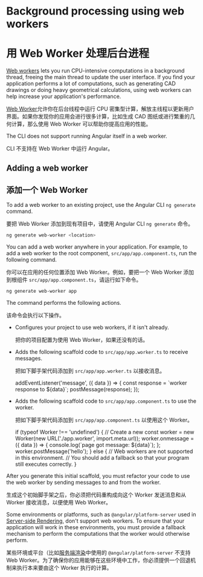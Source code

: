 # Background processing using web workers

# 用 Web Worker 处理后台进程

[Web workers](https://developer.mozilla.org/en-US/docs/Web/API/Web_Workers_API) lets you run CPU-intensive computations in a background thread,
freeing the main thread to update the user interface.
If you find your application performs a lot of computations, such as generating CAD drawings or doing heavy geometrical calculations, using web workers can help increase your application's performance.

[Web Worker](https://developer.mozilla.org/en-US/docs/Web/API/Web_Workers_API)允许你在后台线程中运行 CPU 密集型计算，解放主线程以更新用户界面。如果你发现你的应用会进行很多计算，比如生成 CAD 图纸或进行繁重的几何计算，那么使用 Web Worker 可以帮助你提高应用的性能。

<div class="alert is-helpful">

The CLI does not support running Angular itself in a web worker.

CLI 不支持在 Web Worker 中运行 Angular。

</div>

## Adding a web worker

## 添加一个 Web Worker

To add a web worker to an existing project, use the Angular CLI `ng generate` command.

要把 Web Worker 添加到现有项目中，请使用 Angular CLI `ng generate` 命令。

```bash
ng generate web-worker <location>
```

You can add a web worker anywhere in your application.
For example, to add a web worker to the root component, `src/app/app.component.ts`, run the following command.

你可以在应用的任何位置添加 Web Worker。例如，要把一个 Web Worker 添加到根组件 `src/app/app.component.ts`，请运行如下命令。

```bash
ng generate web-worker app
```

The command performs the following actions.

该命令会执行以下操作。

- Configures your project to use web workers, if it isn't already.

  把你的项目配置为使用 Web Worker，如果还没有的话。

- Adds the following scaffold code to `src/app/app.worker.ts` to  receive messages.

   把如下脚手架代码添加到 `src/app/app.worker.ts` 以接收消息。

   <code-example language="typescript" header="src/app/app.worker.ts">
   addEventListener('message', ({ data }) => {
     const response = `worker response to ${data}`;
     postMessage(response);
   });
  </code-example>

- Adds the following scaffold code to `src/app/app.component.ts` to use the worker.

  把如下脚手架代码添加到 `src/app/app.component.ts` 以使用这个 Worker。

  <code-example language="typescript" header="src/app/app.component.ts">
  if (typeof Worker !== 'undefined') {
    // Create a new
    const worker = new Worker(new URL('./app.worker', import.meta.url));
    worker.onmessage = ({ data }) => {
      console.log(`page got message: ${data}`);
    };
    worker.postMessage('hello');
  } else {
    // Web workers are not supported in this environment.
    // You should add a fallback so that your program still executes correctly.
  }
  </code-example>

After you generate this initial scaffold, you must refactor your code to use the web worker by sending messages to and from the worker.

生成这个初始脚手架之后，你必须把代码重构成向这个 Worker 发送消息和从 Worker 接收消息，以便使用 Web Worker。

<div class="alert is-important">

Some environments or platforms, such as `@angular/platform-server` used in [Server-side Rendering](guide/universal), don't support web workers. To ensure that your application will work in these environments, you must provide a fallback mechanism to perform the computations that the worker would otherwise perform.

某些环境或平台（比如[服务端渲染](guide/universal)中使用的 `@angular/platform-server` 不支持 Web Worker。为了确保你的应用能够在这些环境中工作，你必须提供一个回退机制来执行本来要由这个 Worker 执行的计算。

</div>
